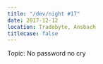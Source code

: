 ```yaml
---
title: "/dev/night #17"
date: 2017-12-12
location: Tradebyte, Ansbach
titlecase: false
---
```


Topic: No password no cry
